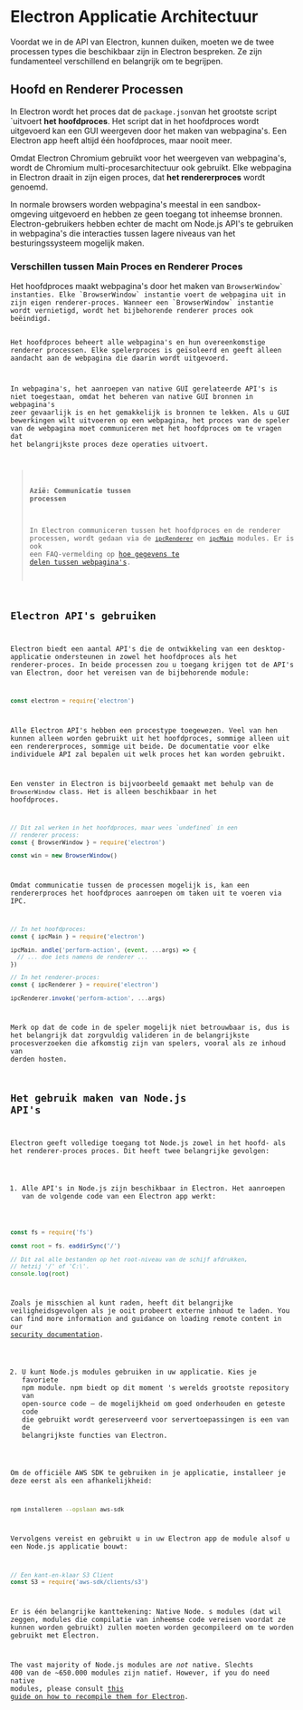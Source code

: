 # Electron Applicatie Architectuur

Voordat we in de API van Electron, kunnen duiken, moeten we de twee processen types die beschikbaar zijn in Electron bespreken. Ze zijn fundamenteel verschillend en belangrijk om te begrijpen.

## Hoofd en Renderer Processen

In Electron wordt het proces dat de `package.json`van het grootste</code> script `uitvoert
<strong x-id="2">het hoofdproces</strong>. Het script dat in het hoofdproces wordt uitgevoerd kan een
GUI weergeven door het maken van webpagina's. Een Electron app heeft altijd één hoofdproces, maar
nooit meer.</p>

<p spaces-before="0">Omdat Electron Chromium gebruikt voor het weergeven van webpagina's, wordt de Chromium
multi-procesarchitectuur ook gebruikt. Elke webpagina in Electron draait in
zijn eigen proces, dat <strong x-id="2">het rendererproces</strong> wordt genoemd.</p>

<p spaces-before="0">In normale browsers worden webpagina's meestal in een sandbox-omgeving uitgevoerd en hebben ze geen toegang tot inheemse bronnen. Electron-gebruikers hebben echter de macht om Node.js API's te gebruiken in webpagina's die interacties tussen lagere niveaus van het besturingssysteem mogelijk maken.</p>

<h3 spaces-before="0">Verschillen tussen Main Proces en Renderer Proces</h3>

<p spaces-before="0">Het hoofdproces maakt webpagina's door het maken van <code>BrowserWindow` instanties. Elke `BrowserWindow` instantie voert de webpagina uit in zijn eigen renderer-proces. Wanneer een `BrowserWindow` instantie wordt vernietigd, wordt het bijbehorende renderer proces ook beëindigd.

Het hoofdproces beheert alle webpagina's en hun overeenkomstige renderer processen. Elke spelerproces is geïsoleerd en geeft alleen aandacht aan de webpagina die daarin wordt uitgevoerd.

In webpagina's, het aanroepen van native GUI gerelateerde API's is niet toegestaan, omdat het beheren van native GUI bronnen in webpagina's zeer gevaarlijk is en het gemakkelijk is bronnen te lekken. Als u GUI bewerkingen wilt uitvoeren op een webpagina, het proces van de speler van de webpagina moet communiceren met het hoofdproces om te vragen dat het belangrijkste proces deze operaties uitvoert.

> #### Azië: Communicatie tussen processen
> 
> In Electron communiceren tussen het hoofdproces en de renderer processen, wordt gedaan via de [`ipcRenderer`](../api/ipc-renderer.md) en [`ipcMain`](../api/ipc-main.md) modules. Er is ook een FAQ-vermelding op [hoe gegevens te delen tussen webpagina's][share-data].


## Electron API's gebruiken

Electron biedt een aantal API's die de ontwikkeling van een desktop- applicatie ondersteunen in zowel het hoofdproces als het renderer-proces. In beide processen zou u toegang krijgen tot de API's van Electron, door het vereisen van de bijbehorende module:

```javascript
const electron = require('electron')
```

Alle Electron API's hebben een procestype toegewezen. Veel van hen kunnen alleen worden gebruikt uit het hoofdproces, sommige alleen uit een rendererproces, sommige uit beide. De documentatie voor elke individuele API zal bepalen uit welk proces het kan worden gebruikt.

Een venster in Electron is bijvoorbeeld gemaakt met behulp van de `BrowserWindow` class. Het is alleen beschikbaar in het hoofdproces.

```javascript
// Dit zal werken in het hoofdproces, maar wees `undefined` in een
// renderer process:
const { BrowserWindow } = require('electron')

const win = new BrowserWindow()
```

Omdat communicatie tussen de processen mogelijk is, kan een rendererproces het hoofdproces aanroepen om taken uit te voeren via IPC.

```javascript
// In het hoofdproces:
const { ipcMain } = require('electron')

ipcMain. andle('perform-action', (event, ...args) => {
  // ... doe iets namens de renderer ...
})

// In het renderer-proces:
const { ipcRenderer } = require('electron')

ipcRenderer.invoke('perform-action', ...args)
```

Merk op dat de code in de speler mogelijk niet betrouwbaar is, dus is het belangrijk dat zorgvuldig valideren in de belangrijkste procesverzoeken die afkomstig zijn van spelers, vooral als ze inhoud van derden hosten.

## Het gebruik maken van Node.js API's

Electron geeft volledige toegang tot Node.js zowel in het hoofd- als het renderer-proces proces. Dit heeft twee belangrijke gevolgen:

1) Alle API's in Node.js zijn beschikbaar in Electron. Het aanroepen van de volgende code van een Electron app werkt:

```javascript
const fs = require('fs')

const root = fs. eaddirSync('/')

// Dit zal alle bestanden op het root-niveau van de schijf afdrukken,
// hetzij '/' of 'C:\'.
console.log(root)
```

Zoals je misschien al kunt raden, heeft dit belangrijke veiligheidsgevolgen als je ooit probeert externe inhoud te laden. You can find more information and guidance on loading remote content in our [security documentation][security].

2) U kunt Node.js modules gebruiken in uw applicatie. Kies je favoriete npm module. npm biedt op dit moment 's werelds grootste repository van open-source code – de mogelijkheid om goed onderhouden en geteste code die gebruikt wordt gereserveerd voor servertoepassingen is een van de belangrijkste functies van Electron.

Om de officiële AWS SDK te gebruiken in je applicatie, installeer je deze eerst als een afhankelijkheid:

```sh
npm installeren --opslaan aws-sdk
```

Vervolgens vereist en gebruikt u in uw Electron app de module alsof u een Node.js applicatie bouwt:

```javascript
// Een kant-en-klaar S3 Client
const S3 = require('aws-sdk/clients/s3')
```

Er is één belangrijke kanttekening: Native Node. s modules (dat wil zeggen, modules die compilatie van inheemse code vereisen voordat ze kunnen worden gebruikt) zullen moeten worden gecompileerd om te worden gebruikt met Electron.

The vast majority of Node.js modules are _not_ native. Slechts 400 van de ~650.000 modules zijn natief. However, if you do need native modules, please consult [this guide on how to recompile them for Electron][native-node].

[security]: ./security.md
[native-node]: ./using-native-node-modules.md
[share-data]: ../faq.md#how-to-share-data-between-web-pages
